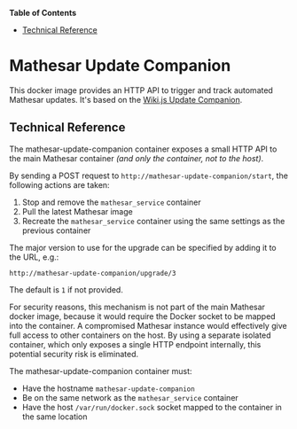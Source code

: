 <!-- START doctoc generated TOC please keep comment here to allow auto update -->
<!-- DON'T EDIT THIS SECTION, INSTEAD RE-RUN doctoc TO UPDATE -->
**Table of Contents**

- [Technical Reference](#technical-reference)

<!-- END doctoc generated TOC please keep comment here to allow auto update -->

# Mathesar Update Companion

This docker image provides an HTTP API to trigger and track automated Mathesar updates. It's based on the [Wiki.js Update Companion](https://github.com/Requarks/wiki-update-companion).

## Technical Reference

The mathesar-update-companion container exposes a small HTTP API to the main Mathesar container *(and only the container, not to the host)*.

By sending a POST request to `http://mathesar-update-companion/start`, the following actions are taken:

1. Stop and remove the `mathesar_service` container
1. Pull the latest Mathesar image
1. Recreate the `mathesar_service` container using the same settings as the previous container

The major version to use for the upgrade can be specified by adding it to the URL, e.g.:
```
http://mathesar-update-companion/upgrade/3
```
The default is `1` if not provided.

For security reasons, this mechanism is not part of the main Mathesar docker image, because it would require the Docker socket to be mapped into the container. A compromised Mathesar instance would effectively give full access to other containers on the host. By using a separate isolated container, which only exposes a single HTTP endpoint internally, this potential security risk is eliminated.

The mathesar-update-companion container must:

- Have the hostname `mathesar-update-companion`
- Be on the same network as the `mathesar_service` container
- Have the host `/var/run/docker.sock` socket mapped to the container in the same location
